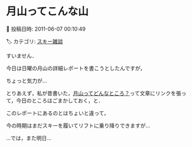 # 月山ってこんな山

📅 投稿日時: 2011-06-07 00:10:49

🏷️ カテゴリ: [スキー雑談](c1f9d2cb7478308da16419928ea3945e9.md)

すいません．





今日は日曜の月山の詳細レポートを書こうとしたんですが，


ちょっと気力が…





とりあえず，私が昔書いた，[月山ってどんなところ？](http://blog.goo.ne.jp/skier_nobu/e/386ed10257f375b054924cf85cc86423)って文章にリンクを張って，今日のところはごまかしておく，と．





このレポートにあるのとはちょいと違って，


今の時期はまだスキーを履いてリフトに乗り降りできますが…





…では，また明日…
